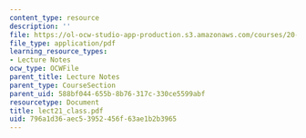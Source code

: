 ```yaml
---
content_type: resource
description: ''
file: https://ol-ocw-studio-app-production.s3.amazonaws.com/courses/20-462j-molecular-principles-of-biomaterials-spring-2006/796a1d36aec53952456f63ae1b2b3965_lect21_class.pdf
file_type: application/pdf
learning_resource_types:
- Lecture Notes
ocw_type: OCWFile
parent_title: Lecture Notes
parent_type: CourseSection
parent_uid: 588bf044-655b-8b76-317c-330ce5599abf
resourcetype: Document
title: lect21_class.pdf
uid: 796a1d36-aec5-3952-456f-63ae1b2b3965
---
```

